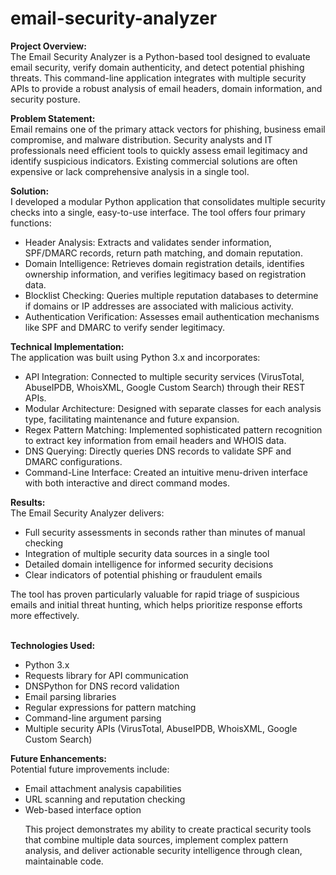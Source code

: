 # email-security-analyzer

<b>Project Overview:</b></br>
The Email Security Analyzer is a Python-based tool designed to evaluate email security, verify domain authenticity, and detect potential phishing threats. This command-line application integrates with multiple security APIs to provide a robust analysis of email headers, domain information, and security posture.

<b>Problem Statement:</b></br>
Email remains one of the primary attack vectors for phishing, business email compromise, and malware distribution. Security analysts and IT professionals need efficient tools to quickly assess email legitimacy and identify suspicious indicators. Existing commercial solutions are often expensive or lack comprehensive analysis in a single tool.

<b>Solution:</b></br>
I developed a modular Python application that consolidates multiple security checks into a single, easy-to-use interface. The tool offers four primary functions:</br>
<ul><li>Header Analysis: Extracts and validates sender information, SPF/DMARC records, return path matching, and domain reputation.</li>
<li>Domain Intelligence: Retrieves domain registration details, identifies ownership information, and verifies legitimacy based on registration data.</li>
<li>Blocklist Checking: Queries multiple reputation databases to determine if domains or IP addresses are associated with malicious activity.</li>
<li>Authentication Verification: Assesses email authentication mechanisms like SPF and DMARC to verify sender legitimacy.</li>
</ul>

<b>Technical Implementation:</b></br>
The application was built using Python 3.x and incorporates:</br>
<ul><li>API Integration: Connected to multiple security services (VirusTotal, AbuseIPDB, WhoisXML, Google Custom Search) through their REST APIs.</li>
<li>Modular Architecture: Designed with separate classes for each analysis type, facilitating maintenance and future expansion.</li>
<li>Regex Pattern Matching: Implemented sophisticated pattern recognition to extract key information from email headers and WHOIS data.</li>
<li>DNS Querying: Directly queries DNS records to validate SPF and DMARC configurations.</li>
<li>Command-Line Interface: Created an intuitive menu-driven interface with both interactive and direct command modes.</li>
</ul>
  
<b>Results:</b></br>
The Email Security Analyzer delivers:</br>
<ul><li>Full security assessments in seconds rather than minutes of manual checking
<li>Integration of multiple security data sources in a single tool</li>
<li>Detailed domain intelligence for informed security decisions</li>
<li>Clear indicators of potential phishing or fraudulent emails</li>
</ul>

The tool has proven particularly valuable for rapid triage of suspicious emails and initial threat hunting, which helps prioritize response efforts more effectively.</br></br>

<b>Technologies Used:</b></br>
<ul><li>Python 3.x</li>
<li>Requests library for API communication</li>
<li>DNSPython for DNS record validation</li>
<li>Email parsing libraries</li>
<li>Regular expressions for pattern matching</li>
<li>Command-line argument parsing</li>
<li>Multiple security APIs (VirusTotal, AbuseIPDB, WhoisXML, Google Custom Search)</li>
</ul>

<b>Future Enhancements:</b></br>
Potential future improvements include:
<ul><li>Email attachment analysis capabilities
<li>URL scanning and reputation checking
<li>Web-based interface option
</li>

This project demonstrates my ability to create practical security tools that combine multiple data sources, implement complex pattern analysis, and deliver actionable security intelligence through clean, maintainable code.

